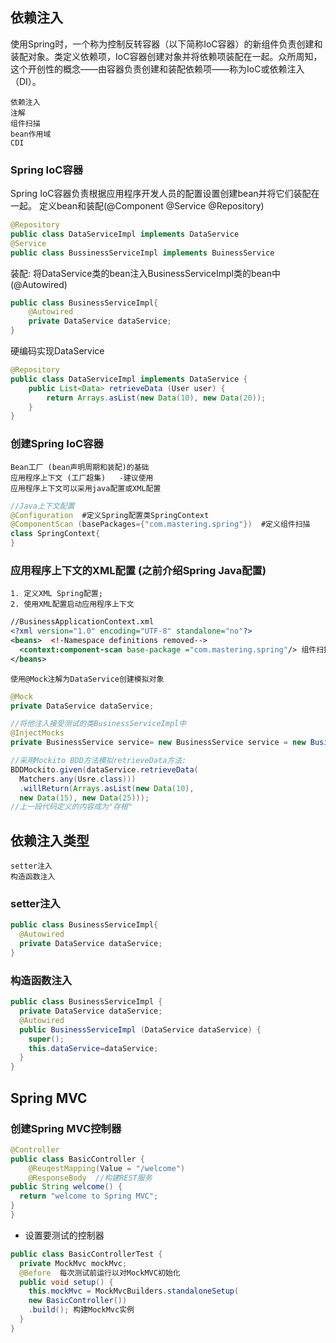 

## 依赖注入

使用Spring时，一个称为控制反转容器（以下简称IoC容器）的新组件负责创建和装配对象。类定义依赖项，IoC容器创建对象并将依赖项装配在一起。众所周知，这个开创性的概念——由容器负责创建和装配依赖项——称为IoC或依赖注入（DI）。

	依赖注入
	注解
	组件扫描
	bean作用域
	CDI
### Spring IoC容器
Spring IoC容器负责根据应用程序开发人员的配置设置创建bean并将它们装配在一起。
	定义bean和装配(@Component  @Service @Repository)
```java
@Repository
public class DataServiceImpl implements DataService
@Service
public class BussinessServiceImpl implements BuinessService
```
装配: 将DataService类的bean注入BusinessServiceImpl类的bean中 (@Autowired)
```java
public class BusinessServiceImpl{
	@Autowired 
	private DataService dataService;
}
```
硬编码实现DataService
```java
@Repository 
public class DataServiceImpl implements DataService {
	public List<Data> retrieveData (User user) {
		return Arrays.asList(new Data(10), new Data(20));
	}
}
```

### 创建Spring IoC容器
	Bean工厂 (bean声明周期和装配)的基础
	应用程序上下文 (工厂超集)   -建议使用
	应用程序上下文可以采用java配置或XML配置
```java
//Java上下文配置
@Configuration  #定义Spring配置类SpringContext
@ComponentScan (basePackages={"com.mastering.spring"})  #定义组件扫描
class SpringContext{
}
```
### 应用程序上下文的XML配置 (之前介绍Spring Java配置)
	1. 定义XML Spring配置;
	2. 使用XML配置启动应用程序上下文
```XML
//BusinessApplicationContext.xml
<?xml version="1.0" encoding="UTF-8" standalone="no"?> 
<beans>  <!-Namespace definitions removed--> 
  <context:component-scan base-package ="com.mastering.spring"/> 组件扫描
</beans>
```


	使用@Mock注解为DataService创建模拟对象 
```java
@Mock 
private DataService dataService;

//将他注入接受测试的类BusinessServiceImpl中
@InjectMocks 
private BusinessService service= new BusinessService service = new BusinessServiceImpl();

//采用Mockito BDD方法模拟retrieveData方法:
BDDMockito.given(dataService.retrieveData(
  Matchers.any(Usre.class)))
  .willReturn(Arrays.asList(new Data(10),
  new Data(15), new Data(25)));
//上一段代码定义的内容成为"存根"
```

##  依赖注入类型

	setter注入
	构造函数注入

### setter注入
```java
public class BusinessServiceImpl{
  @Autowired
  private DataService dataService; 
}
```
### 构造函数注入

```java
public class BusinessServiceImpl {
  private DataService dataService;
  @Autowired
  public BusinessServiceImpl (DataService dataService) {
    super();
    this.dataService=dataService;
  }
}
```

##  Spring MVC


### 创建Spring MVC控制器
```java
@Controller 
public class BasicController {
	@ReuqestMapping(Value = "/welcome")
	@ResponseBody  //构建REST服务
public String welcome() {
  return "welcome to Spring MVC";
}	
}
```

- 设置要测试的控制器
```java
public class BasicControllerTest {
  private MockMvc mockMvc;
  @Before  每次测试前运行以对MockMVC初始化
  public void setup() {
    this.mockMvc = MockMvcBuilders.standaloneSetup(
    new BasicController())
    .build(); 构建MockMvc实例
  }
}
```


